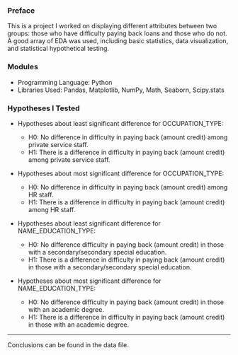 ### Preface
This is a project I worked on displaying different attributes between two groups: those who have difficulty paying back loans and those who do not. A good array of EDA was used, including basic statistics, data visualization, and statistical hypothetical testing. 

### Modules
* Programming Language: Python
* Libraries Used: Pandas, Matplotlib, NumPy, Math, Seaborn, Scipy.stats

### Hypotheses I Tested
* Hypotheses about least significant difference for OCCUPATION_TYPE:
  * H0: No difference in difficulty in paying back (amount credit) among private service staff.
  * H1: There is a difference in difficulty in paying back (amount credit) among private service staff.

* Hypotheses about most significant difference for OCCUPATION_TYPE:
  * H0: No difference in difficulty in paying back (amount credit) among HR staff.
  * H1: There is a difference in difficulty in paying back (amount credit) among HR staff.

* Hypotheses about least significant difference for NAME_EDUCATION_TYPE:
  * H0: No difference difficulty in paying back (amount credit) in those with a secondary/secondary special education.
  * H1: There is a difference in difficulty in paying back (amount credit) in those with a secondary/secondary special education.

* Hypotheses about most significant difference for NAME_EDUCATION_TYPE:
  * H0: No difference difficulty in paying back (amount credit) in those with an academic degree.
  * H1: There is a difference in difficulty in paying back (amount credit) in those with an academic degree.
---
Conclusions can be found in the data file. 

